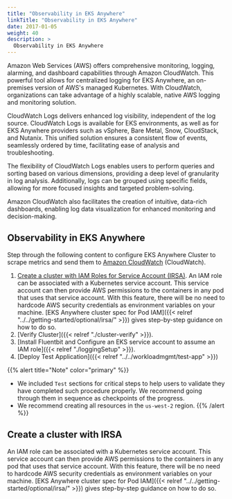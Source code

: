 ```yaml
---
title: "Observability in EKS Anywhere"
linkTitle: "Observability in EKS Anywhere"
date: 2017-01-05
weight: 40
description: >
  Observability in EKS Anywhere
---
```


Amazon Web Services (AWS) offers comprehensive monitoring, logging, alarming, and dashboard capabilities through Amazon CloudWatch. This powerful tool allows for centralized logging for EKS Anywhere, an on-premises version of AWS's managed Kubernetes. With CloudWatch, organizations can take advantage of a highly scalable, native AWS logging and monitoring solution.

CloudWatch Logs delivers enhanced log visibility, independent of the log source. CloudWatch Logs is available for EKS environments, as well as for EKS Anywhere providers such as vSphere, Bare Metal, Snow, CloudStack, and Nutanix. This unified solution ensures a consistent flow of events, seamlessly ordered by time, facilitating ease of analysis and troubleshooting.

The flexibility of CloudWatch Logs enables users to perform queries and sorting based on various dimensions, providing a deep level of granularity in log analysis. Additionally, logs can be grouped using specific fields, allowing for more focused insights and targeted problem-solving.

Amazon CloudWatch also facilitates the creation of intuitive, data-rich dashboards, enabling log data visualization for enhanced monitoring and decision-making.

## Observability in EKS Anywhere
Step through the following content to configure EKS Anywhere Cluster to scrape metrics and send them to [Amazon CloudWatch](https://aws.amazon.com/cloudwatch/) (CloudWatch).


1. [Create a cluster with IAM Roles for Service Account (IRSA)](#create-a-cluster-with-irsa). An IAM role can be associated with a Kubernetes service account. This service account can then provide AWS permissions to the containers in any pod that uses that service account. With this feature, there will be no need to hardcode AWS security credentials as environment variables on your machine. [EKS Anywhere cluster spec for Pod IAM]({{< relref "../../getting-started/optional/irsa/" >}}) gives step-by-step guidance on how to do so.
1. [Verify Cluster]({{< relref "./cluster-verify" >}}).
1. [Install Fluentbit and Configure an EKS service account to assume an IAM role]({{< relref "./loggingSetup" >}}).
1. [Deploy Test Application]({{< relref "../../workloadmgmt/test-app" >}})

{{% alert title="Note" color="primary" %}}
- We included `Test` sections for critical steps to help users to validate they have completed such procedure properly. We recommend going through them in sequence as checkpoints of the progress.
- We recommend creating all resources in the `us-west-2` region.
{{% /alert %}}

## Create a cluster with IRSA
An IAM role can be associated with a Kubernetes service account. This service account can then provide AWS permissions to the containers in any pod that uses that service account. With this feature, there will be no need to hardcode AWS security credentials as environment variables on your machine. [EKS Anywhere cluster spec for Pod IAM]({{< relref "../../getting-started/optional/irsa/" >}}) gives step-by-step guidance on how to do so.